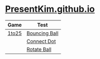 # [PresentKim.github.io](http://web.present.kim)

| Game | Test |
| ---- | ---- |
| [1to25](http://web.present.kim/pages/game/1to25/1to25) | [Bouncing Ball](http://web.present.kim/pages/test/canvas/bouncing_ball/bouncing_ball) |
|                                                        |   [Connect Dot](http://web.present.kim/pages/test/canvas/connect_dot/connect_dot) |
|                                                        |   [Rotate Ball](http://web.present.kim/pages/test/canvas/rotate_ball/rotate_ball) |
